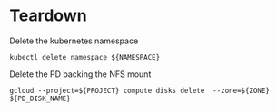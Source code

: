 # Teardown

Delete the kubernetes namespace

```
kubectl delete namespace ${NAMESPACE}
```

Delete the PD backing the NFS mount

```
gcloud --project=${PROJECT} compute disks delete  --zone=${ZONE} ${PD_DISK_NAME}

```
